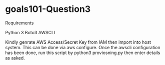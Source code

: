 # goals101-Question3

Requirements 

Python 3
Boto3
AWSCLI

Kindly genrate AWS Access/Secret Key from IAM then import into host system. This can be done via aws configure.
Once the awscli configuration has been done, run this script by python3 proviosning.py then enter details as asked.
